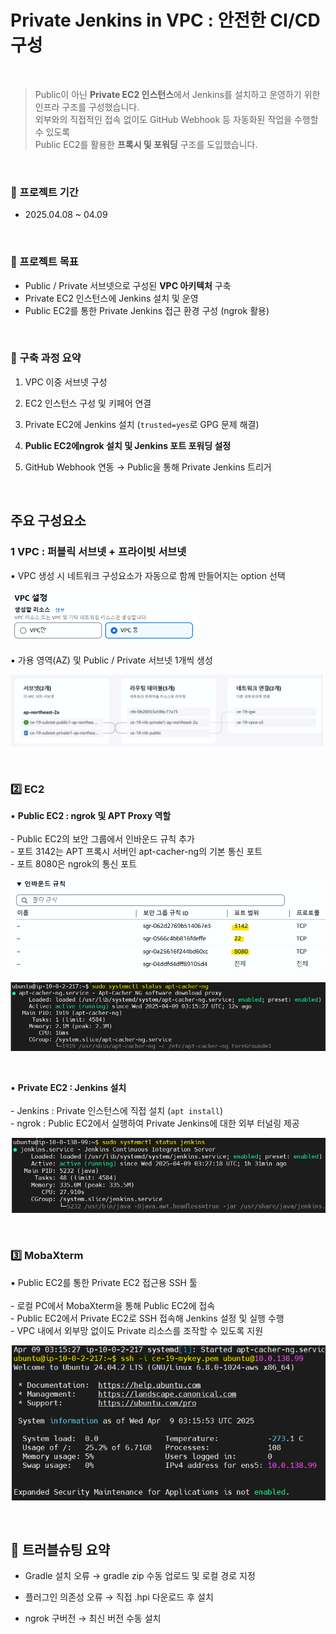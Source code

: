# Private Jenkins in VPC : 안전한 CI/CD 구성

<br>

>Public이 아닌 **Private EC2 인스턴스**에서 Jenkins를 설치하고 운영하기 위한 인프라 구조를 구성했습니다. <br>
외부와의 직접적인 접속 없이도 GitHub Webhook 등 자동화된 작업을 수행할 수 있도록 <br> Public EC2를 활용한 **프록시 및 포워딩** 구조를 도입했습니다.

<br>

### 📆 프로젝트 기간
- 2025.04.08 ~ 04.09

<br>

### 🎯 프로젝트 목표
- Public / Private 서브넷으로 구성된 **VPC 아키텍처** 구축
- Private EC2 인스턴스에 Jenkins 설치 및 운영
- Public EC2를 통한 Private Jenkins 접근 환경 구성 (ngrok 활용)

<br>

### 📜 구축 과정 요약
1. VPC 이중 서브넷 구성 

2. EC2 인스턴스 구성 및 키페어 연결

3. Private EC2에 Jenkins 설치 (`trusted=yes`로 GPG 문제 해결)

4. **Public EC2에ngrok 설치 및 Jenkins 포트 포워딩 설정**

5. GitHub Webhook 연동 → Public을 통해 Private Jenkins 트리거

<br>

## 주요 구성요소

### 1️ VPC : 퍼블릭 서브넷 + 프라이빗 서브넷

▪ VPC 생성 시 네트워크 구성요소가 자동으로 함께 만들어지는 option 선택

<img src="images/00.png" alt="alt text" width="300"/>

<br>

▪ 가용 영역(AZ) 및 Public / Private 서브넷 1개씩 생성 <br>

![alt text](images/01.png)

<br>

### 2️⃣ EC2

▪ **Public EC2 : ngrok 및 APT Proxy 역할** <br><br>
    - Public EC2의 보안 그룹에서 인바운드 규칙 추가 <br>
    - 포트 3142는 APT 프록시 서버인 apt-cacher-ng의 기본 통신 포트 <br>
    - 포트 8080은 ngrok의 통신 포트

![alt text](images/02.png)

![alt text](images/04.png)

<br>

▪ **Private EC2 : Jenkins 설치** <br><br>
    - Jenkins : Private 인스턴스에 직접 설치 (`apt install`) <br>
    - ngrok : Public EC2에서 실행하여 Private Jenkins에 대한 외부 터널링 제공

![alt text](images/03.png)


<br>

### 3️⃣ MobaXterm
▪ Public EC2를 통한 Private EC2 접근용 SSH 툴 <br><br>
    - 로컬 PC에서 MobaXterm을 통해 Public EC2에 접속 <br>
    - Public EC2에서 Private EC2로 SSH 접속해 Jenkins 설정 및 실행 수행 <br>
    - VPC 내에서 외부망 없이도 Private 리소스를 조작할 수 있도록 지원

![alt text](images/05.png)

<br>

## 🧩 트러블슈팅 요약

- Gradle 설치 오류 → gradle zip 수동 업로드 및 로컬 경로 지정

- 플러그인 의존성 오류 → 직접 .hpi 다운로드 후 설치

- ngrok 구버전 → 최신 버전 수동 설치




